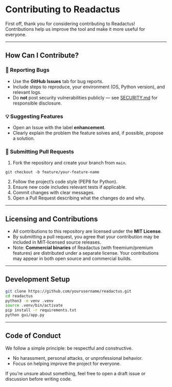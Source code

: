 # Contributing to Readactus

First off, thank you for considering contributing to Readactus!  
Contributions help us improve the tool and make it more useful for everyone.

---

## How Can I Contribute?

### 🐛 Reporting Bugs
- Use the **GitHub Issues** tab for bug reports.  
- Include steps to reproduce, your environment (OS, Python version), and relevant logs.  
- Do **not** post security vulnerabilities publicly — see [SECURITY.md](./SECURITY.md) for responsible disclosure.

### 💡 Suggesting Features
- Open an Issue with the label **enhancement**.  
- Clearly explain the problem the feature solves and, if possible, propose a solution.

### 🔧 Submitting Pull Requests
1. Fork the repository and create your branch from `main`.  

`git checkout -b feature/your-feature-name`

2. Follow the project’s code style (PEP8 for Python).  
3. Ensure new code includes relevant tests if applicable.  
4. Commit changes with clear messages.  
5. Open a Pull Request describing what the changes do and why.

---

## Licensing and Contributions
- All contributions to this repository are licensed under the **MIT License**.  
- By submitting a pull request, you agree that your contribution may be included in MIT-licensed source releases.  
- Note: **Commercial binaries** of Readactus (with freemium/premium features) are distributed under a separate license. Your contributions may appear in both open source and commercial builds.

---

## Development Setup
```bash
git clone https://github.com/yourusername/readactus.git
cd readactus
python3 -m venv .venv
source .venv/bin/activate
pip install -r requirements.txt
python gui/app.py
```

---

## Code of Conduct

We follow a simple principle: be respectful and constructive.
* No harassment, personal attacks, or unprofessional behavior.
* Focus on helping improve the project for everyone.

If you’re unsure about something, feel free to open a draft issue or discussion before writing code.
